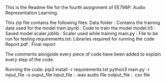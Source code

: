 This is the Readme file for the fourth assignment of EE798P: Audio Representation Learning.

This zip file contains the following files:
Data folder     : Contains the training data used for the model
train.ipynb     : Code to train the model
model.h5        : Saved model
scaler.joblib   : Scaler used while training
main.py         : File to be run for testing
requirements.txt: Libraries required for running the code
Report.pdf      : Final report

The comments alongside every piece of code have been added to explain every step of the code. 

Running the code:
pip3 install -r requirements.txt
python3 main.py -i input_file -o ouput_file
input_file      : .wav audio file
output_file     : .csv file